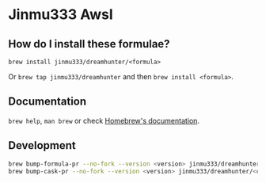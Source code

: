 # Jinmu333 Awsl

## How do I install these formulae?

`brew install jinmu333/dreamhunter/<formula>`

Or `brew tap jinmu333/dreamhunter` and then `brew install <formula>`.

## Documentation

`brew help`, `man brew` or check [Homebrew's documentation](https://docs.brew.sh).

## Development

```bash
brew bump-formula-pr --no-fork --version <version> jinmu333/dreamhunter/<formula>
brew bump-cask-pr --no-fork --version <version> jinmu333/dreamhunter/<cask>
```
